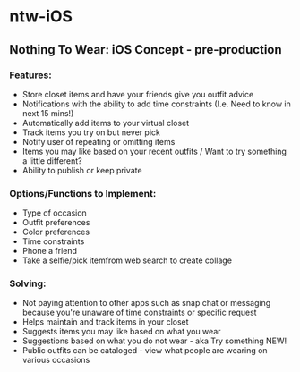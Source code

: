 # ntw-iOS 
## Nothing To Wear: iOS Concept - pre-production

### Features:
- Store closet items and have your friends give you outfit advice 
- Notifications with the ability to add time constraints (I.e. Need to know in next 15 mins!)
- Automatically add items to your virtual closet
- Track items you try on but never pick 
- Notify user of repeating or omitting items 
- Items you may like based on your recent outfits / Want to try something a little different?
- Ability to publish or keep private 

### Options/Functions to Implement:
- Type of occasion
- Outfit preferences
- Color preferences
- Time constraints 
- Phone a friend 
- Take a selfie/pick itemfrom web search to create collage

### **Solving:**
- Not paying attention to other apps such as snap chat or messaging because you're unaware of time constraints or specific request 
- Helps maintain and track items in your closet
- Suggests items you may like based on what you wear 
- Suggestions based on what you do not wear - aka Try something NEW!
- Public outfits can be cataloged - view what people are wearing on various occasions
